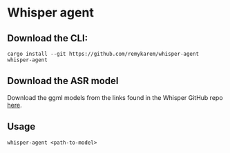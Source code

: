 # Whisper agent

## Download the CLI:

```
cargo install --git https://github.com/remykarem/whisper-agent whisper-agent
```

## Download the ASR model

Download the ggml models from the links found in the Whisper GitHub repo [here](https://github.com/openai/whisper/blob/main/whisper/__init__.py).

## Usage

```
whisper-agent <path-to-model>
```
